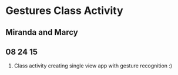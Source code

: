 # Gestures Class Activity

## Miranda and Marcy 
## 08 24 15


1. Class activity creating single view app with gesture recognition :) 